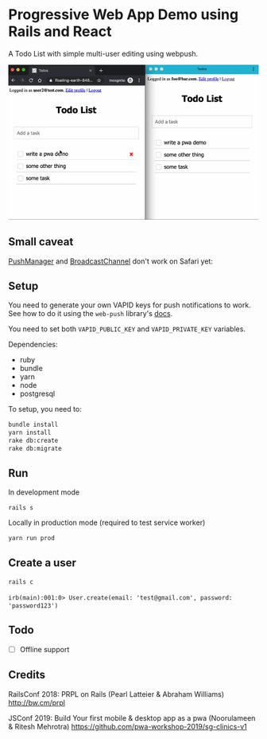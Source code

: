 # Progressive Web App Demo using Rails and React

A Todo List with simple multi-user editing using webpush.

![](demo.gif)

## Small caveat

[PushManager](https://developer.mozilla.org/en-US/docs/Web/API/PushManager) and [BroadcastChannel](https://developer.mozilla.org/en-US/docs/Web/API/BroadcastChannel) don't work on Safari yet:

## Setup

You need to generate your own VAPID keys for push notifications to work. See how to do it using the `web-push` library's [docs](https://github.com/web-push-libs/web-push#usage).

You need to set both `VAPID_PUBLIC_KEY` and `VAPID_PRIVATE_KEY` variables.

Dependencies:

- ruby
- bundle
- yarn
- node
- postgresql

To setup, you need to:

```
bundle install
yarn install
rake db:create
rake db:migrate
```

## Run

In development mode

```
rails s
```

Locally in production mode (required to test service worker)

```
yarn run prod
```

## Create a user

```
rails c

irb(main):001:0> User.create(email: 'test@gmail.com', password: 'password123')
```

## Todo

- [ ] Offline support

## Credits

RailsConf 2018: PRPL on Rails (Pearl Latteier & Abraham Williams) http://bw.cm/prpl

JSConf 2019: Build Your first mobile & desktop app as a pwa (Noorulameen & Ritesh Mehrotra) https://github.com/pwa-workshop-2019/sg-clinics-v1
